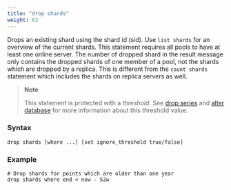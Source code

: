 ```yaml
---
title: "drop shards"
weight: 63
---
```


Drops an existing shard using the shard id (sid). Use `list shards` for an
overview of the current shards. This statement requires all pools to have at
least one online server. The number of dropped shard in the result message
only contains the dropped shards of one member of a pool, not the shards which
are dropped by a replica. This is different from the `count shards` statement
which includes the shards on replica servers as well.

>**Note**
>
>This statement is protected with a *threshold*. See [drop series](../../series/drop_series) and [alter database](../../database/alter_database) for more information about this threshold value.

### Syntax

    drop shards [where ...] [set ignore_threshold true/false]

### Example

    # Drop shards for points which are older than one year
    drop shards where end < now - 52w
